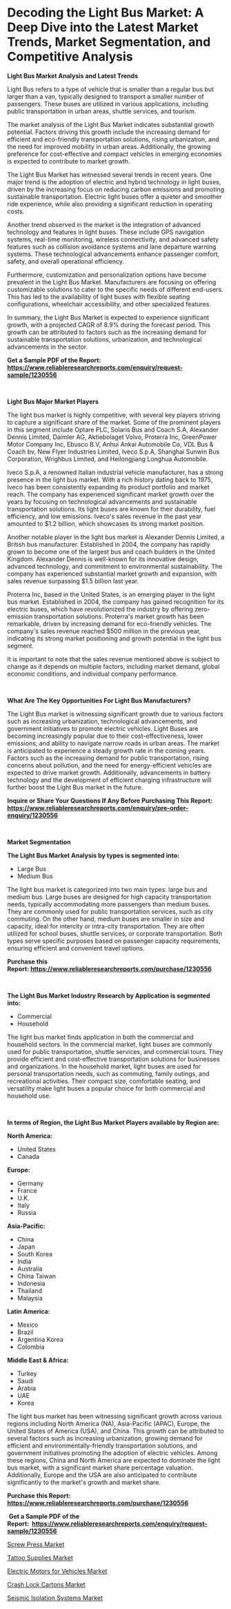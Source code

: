 <p><h1>Decoding the Light Bus Market: A Deep Dive into the Latest Market Trends, Market Segmentation, and Competitive Analysis</h1></p><p><strong>Light Bus Market Analysis and Latest Trends</strong></p>
<p><p>Light Bus refers to a type of vehicle that is smaller than a regular bus but larger than a van, typically designed to transport a smaller number of passengers. These buses are utilized in various applications, including public transportation in urban areas, shuttle services, and tourism.</p><p>The market analysis of the Light Bus Market indicates substantial growth potential. Factors driving this growth include the increasing demand for efficient and eco-friendly transportation solutions, rising urbanization, and the need for improved mobility in urban areas. Additionally, the growing preference for cost-effective and compact vehicles in emerging economies is expected to contribute to market growth.</p><p>The Light Bus Market has witnessed several trends in recent years. One major trend is the adoption of electric and hybrid technology in light buses, driven by the increasing focus on reducing carbon emissions and promoting sustainable transportation. Electric light buses offer a quieter and smoother ride experience, while also providing a significant reduction in operating costs.</p><p>Another trend observed in the market is the integration of advanced technology and features in light buses. These include GPS navigation systems, real-time monitoring, wireless connectivity, and advanced safety features such as collision avoidance systems and lane departure warning systems. These technological advancements enhance passenger comfort, safety, and overall operational efficiency.</p><p>Furthermore, customization and personalization options have become prevalent in the Light Bus Market. Manufacturers are focusing on offering customizable solutions to cater to the specific needs of different end-users. This has led to the availability of light buses with flexible seating configurations, wheelchair accessibility, and other specialized features.</p><p>In summary, the Light Bus Market is expected to experience significant growth, with a projected CAGR of 8.9% during the forecast period. This growth can be attributed to factors such as the increasing demand for sustainable transportation solutions, urbanization, and technological advancements in the sector.</p></p>
<p><strong>Get a Sample PDF of the Report:&nbsp; <a href="https://www.reliableresearchreports.com/enquiry/request-sample/1230556">https://www.reliableresearchreports.com/enquiry/request-sample/1230556</a></strong></p>
<p>&nbsp;</p>
<p><strong>Light Bus Major Market Players</strong></p>
<p><p>The light bus market is highly competitive, with several key players striving to capture a significant share of the market. Some of the prominent players in this segment include Optare PLC, Solaris Bus and Coach S.A, Alexander Dennis Limited, Daimler AG, Aktiebolaget Volvo, Proterra Inc, GreenPower Motor Company Inc, Ebusco B.V, Anhui Ankai Automobile Co, VDL Bus & Coach bv, New Flyer Industries Limited, Iveco S.p.A, Shanghai Sunwin Bus Corporation, Wrighbus Limited, and Heilongjiang Longhua Automobile.</p><p>Iveco S.p.A, a renowned Italian industrial vehicle manufacturer, has a strong presence in the light bus market. With a rich history dating back to 1975, Iveco has been consistently expanding its product portfolio and market reach. The company has experienced significant market growth over the years by focusing on technological advancements and sustainable transportation solutions. Its light buses are known for their durability, fuel efficiency, and low emissions. Iveco's sales revenue in the past year amounted to $1.2 billion, which showcases its strong market position.</p><p>Another notable player in the light bus market is Alexander Dennis Limited, a British bus manufacturer. Established in 2004, the company has rapidly grown to become one of the largest bus and coach builders in the United Kingdom. Alexander Dennis is well-known for its innovative design, advanced technology, and commitment to environmental sustainability. The company has experienced substantial market growth and expansion, with sales revenue surpassing $1.5 billion last year.</p><p>Proterra Inc, based in the United States, is an emerging player in the light bus market. Established in 2004, the company has gained recognition for its electric buses, which have revolutionized the industry by offering zero-emission transportation solutions. Proterra's market growth has been remarkable, driven by increasing demand for eco-friendly vehicles. The company's sales revenue reached $500 million in the previous year, indicating its strong market positioning and growth potential in the light bus segment.</p><p>It is important to note that the sales revenue mentioned above is subject to change as it depends on multiple factors, including market demand, global economic conditions, and individual company performance.</p></p>
<p>&nbsp;</p>
<p><strong>What Are The Key Opportunities For Light Bus Manufacturers?</strong></p>
<p><p>The Light Bus market is witnessing significant growth due to various factors such as increasing urbanization, technological advancements, and government initiatives to promote electric vehicles. Light Buses are becoming increasingly popular due to their cost-effectiveness, lower emissions, and ability to navigate narrow roads in urban areas. The market is anticipated to experience a steady growth rate in the coming years. Factors such as the increasing demand for public transportation, rising concerns about pollution, and the need for energy-efficient vehicles are expected to drive market growth. Additionally, advancements in battery technology and the development of efficient charging infrastructure will further boost the Light Bus market in the future.</p></p>
<p><strong>Inquire or Share Your Questions If Any Before Purchasing This Report: <a href="https://www.reliableresearchreports.com/enquiry/pre-order-enquiry/1230556">https://www.reliableresearchreports.com/enquiry/pre-order-enquiry/1230556</a></strong></p>
<p>&nbsp;</p>
<p><strong>Market Segmentation</strong></p>
<p><strong>The Light Bus Market Analysis by types is segmented into:</strong></p>
<p><ul><li>Large Bus</li><li>Medium Bus</li></ul></p>
<p><p>The light bus market is categorized into two main types: large bus and medium bus. Large buses are designed for high capacity transportation needs, typically accommodating more passengers than medium buses. They are commonly used for public transportation services, such as city commuting. On the other hand, medium buses are smaller in size and capacity, ideal for intercity or intra-city transportation. They are often utilized for school buses, shuttle services, or corporate transportation. Both types serve specific purposes based on passenger capacity requirements, ensuring efficient and convenient travel options.</p></p>
<p><strong>Purchase this Report:&nbsp;<a href="https://www.reliableresearchreports.com/purchase/1230556">https://www.reliableresearchreports.com/purchase/1230556</a></strong></p>
<p>&nbsp;</p>
<p><strong>The Light Bus Market Industry Research by Application is segmented into:</strong></p>
<p><ul><li>Commercial</li><li>Household</li></ul></p>
<p><p>The light bus market finds application in both the commercial and household sectors. In the commercial market, light buses are commonly used for public transportation, shuttle services, and commercial tours. They provide efficient and cost-effective transportation solutions for businesses and organizations. In the household market, light buses are used for personal transportation needs, such as commuting, family outings, and recreational activities. Their compact size, comfortable seating, and versatility make light buses a popular choice for both commercial and household use.</p></p>
<p>&nbsp;</p>
<p><strong>In terms of Region, the Light Bus Market Players available by Region are:</strong></p>
<p>
    <p> <strong> North America: </strong>
        <ul>
            <li>United States</li>
            <li>Canada</li>
        </ul>
        </p> 
    <p> <strong> Europe: </strong>
        <ul>
            <li>Germany</li>
            <li>France</li>
            <li>U.K.</li>
            <li>Italy</li>
            <li>Russia</li>
        </ul>
        </p> 
    <p> <strong> Asia-Pacific: </strong>
        <ul>
            <li>China</li>
            <li>Japan</li>
            <li>South Korea</li>
            <li>India</li>
            <li>Australia</li>
            <li>China Taiwan</li>
            <li>Indonesia</li>
            <li>Thailand</li>
            <li>Malaysia</li>
        </ul>
        </p> 
    <p> <strong> Latin America: </strong>
        <ul>
            <li>Mexico</li>
            <li>Brazil</li>
            <li>Argentina Korea</li>
            <li>Colombia</li>
        </ul>
        </p> 
    <p> <strong> Middle East & Africa: </strong>
        <ul>
            <li>Turkey</li>
            <li>Saudi</li>
            <li>Arabia</li>
            <li>UAE</li>
            <li>Korea</li>
        </ul>
    </p>
    </p>
<p><p>The light bus market has been witnessing significant growth across various regions including North America (NA), Asia-Pacific (APAC), Europe, the United States of America (USA), and China. This growth can be attributed to several factors such as increasing urbanization, growing demand for efficient and environmentally-friendly transportation solutions, and government initiatives promoting the adoption of electric vehicles. Among these regions, China and North America are expected to dominate the light bus market, with a significant market share percentage valuation. Additionally, Europe and the USA are also anticipated to contribute significantly to the market's growth and market share.</p></p>
<p><strong>Purchase this Report: <a href="https://www.reliableresearchreports.com/purchase/1230556">https://www.reliableresearchreports.com/purchase/1230556</a></strong></p>
<p>&nbsp;<strong>Get a Sample PDF of the Report:&nbsp;&nbsp;<a href="https://www.reliableresearchreports.com/enquiry/request-sample/1230556">https://www.reliableresearchreports.com/enquiry/request-sample/1230556</a></strong></p>
<p><strong></strong></p>
<p><p><a href="https://www.linkedin.com/pulse/decoding-screw-press-market-deep-dive-latest-trends-segmentation-fovte/">Screw Press Market</a></p><p><a href="https://medium.com/@dashawnmoen/tattoo-supplies-market-share-evolution-and-market-growth-trends-2023-2030-79cea0bf0585">Tattoo Supplies Market</a></p><p><a href="https://github.com/rahu1502/Market-Research-Report-List-1/blob/main/electric-motors-for-vehicles-market.md">Electric Motors for Vehicles Market</a></p><p><a href="https://medium.com/@luispacocha/crash-lock-cartons-market-comprehensive-assessment-by-type-application-and-geography-c6c53698cd1c">Crash Lock Cartons Market</a></p><p><a href="https://www.linkedin.com/pulse/seismic-isolation-systems-market-challenges-opportunities-zdihe/">Seismic Isolation Systems Market</a></p></p>